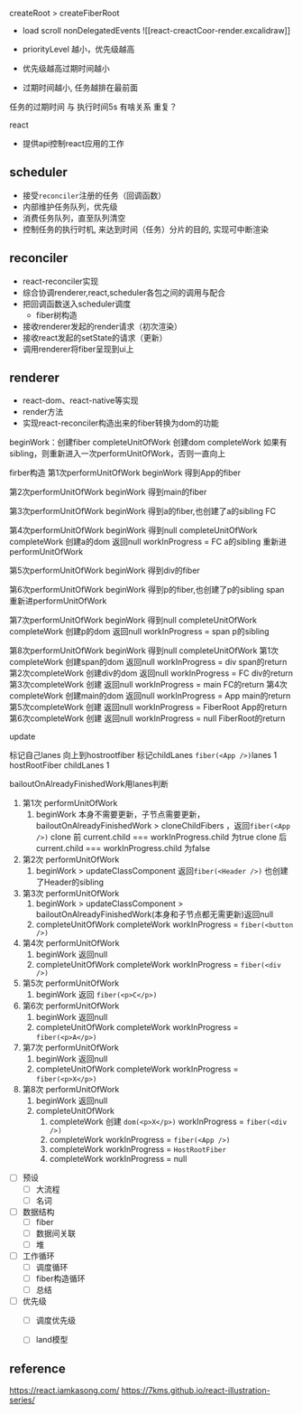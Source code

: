 createRoot > createFiberRoot

- load scroll nonDelegatedEvents
![[react-creactCoor-render.excalidraw]]

- priorityLevel 越小，优先级越高
- 优先级越高过期时间越小
- 过期时间越小, 任务越排在最前面

任务的过期时间 与 执行时间5s 有啥关系  重复？

react
- 提供api控制react应用的工作

## scheduler
- 接受`reconciler`注册的任务（回调函数）
- 内部维护任务队列，优先级
- 消费任务队列，直至队列清空
- 控制任务的执行时机, 来达到时间（任务）分片的目的, 实现可中断渲染

## reconciler
- react-reconciler实现
- 综合协调renderer,react,scheduler各包之间的调用与配合
- 把回调函数送入scheduler调度
	- fiber树构造
- 接收renderer发起的render请求（初次渲染）
- 接收react发起的setState的请求（更新）
- 调用renderer将fiber呈现到ui上

## renderer
- react-dom、react-native等实现
- render方法
- 实现react-reconciler构造出来的fiber转换为dom的功能


beginWork：创建fiber
completeUnitOfWork 创建dom
	completeWork 如果有sibling，则重新进入一次performUnitOfWork，否则一直向上

firber构造
第1次performUnitOfWork
beginWork 得到App的fiber

第2次performUnitOfWork
beginWork 得到main的fiber

第3次performUnitOfWork
beginWork 得到a的fiber,也创建了a的sibling FC

第4次performUnitOfWork
beginWork 得到null
completeUnitOfWork
	completeWork 创建a的dom 返回null
	workInProgress = FC a的sibling 重新进performUnitOfWork

第5次performUnitOfWork
beginWork 得到div的fiber

第6次performUnitOfWork
beginWork 得到p的fiber,也创建了p的sibling span 重新进performUnitOfWork

第7次performUnitOfWork
beginWork 得到null
completeUnitOfWork
	completeWork 创建p的dom 返回null
	workInProgress = span p的sibling

第8次performUnitOfWork
beginWork 得到null
completeUnitOfWork
	第1次completeWork 创建span的dom 返回null
	workInProgress = div span的return
	第2次completeWork 创建div的dom 返回null
	workInProgress = FC div的return
	第3次completeWork 创建 返回null
	workInProgress = main FC的return
	第4次completeWork 创建main的dom 返回null
	workInProgress = App main的return
	第5次completeWork 创建 返回null
	workInProgress = FiberRoot App的return
	第6次completeWork 创建 返回null
	workInProgress = null FiberRoot的return


update

标记自己lanes
向上到hostrootfiber 标记childLanes
`fiber(<App />)`lanes 1
hostRootFiber childLanes 1

bailoutOnAlreadyFinishedWork用lanes判断

1. 第1次 performUnitOfWork
	1. beginWork 本身不需要更新，子节点需要更新，bailoutOnAlreadyFinishedWork > cloneChildFibers ，返回`fiber(<App />)`
			clone 前 current.child === workInProgress.child 为true
			clone 后 current.child === workInProgress.child 为false
2. 第2次 performUnitOfWork
	1. beginWork > updateClassComponent 返回`fiber(<Header />)` 也创建了Header的sibling
3. 第3次 performUnitOfWork
	1. beginWork > updateClassComponent > bailoutOnAlreadyFinishedWork(本身和子节点都无需更新)返回null
	2. completeUnitOfWork
			completeWork workInProgress = `fiber(<button />)`
4. 第4次 performUnitOfWork
	1. beginWork 返回null
	2. completeUnitOfWork
			completeWork workInProgress = `fiber(<div />)`
5. 第5次 performUnitOfWork
	1. beginWork 返回 `fiber(<p>C</p>)`
6. 第6次 performUnitOfWork
	1. beginWork 返回null
	2. completeUnitOfWork
			completeWork workInProgress = `fiber(<p>A</p>)`
7. 第7次 performUnitOfWork
	1. beginWork 返回null
	2. completeUnitOfWork
			completeWork workInProgress = `fiber(<p>X</p>)`
8. 第8次 performUnitOfWork
	1. beginWork 返回null
	2. completeUnitOfWork
		1. completeWork 创建  `dom(<p>X</p>)` workInProgress = `fiber(<div />)`
		2. completeWork workInProgress = `fiber(<App />)`
		3. completeWork workInProgress = `HostRootFiber`
		4. completeWork workInProgress = null
	
- [ ] 预设
	- [ ] 大流程
	- [ ] 名词
- [ ] 数据结构
	- [ ] fiber
	- [ ] 数据间关联
	- [ ] 堆
- [ ] 工作循环
	- [ ] 调度循环
	- [ ] fiber构造循环
	- [ ] 总结
- [ ] 优先级
	- [ ] 调度优先级
	- [ ] land模型


## reference

<https://react.iamkasong.com/>
<https://7kms.github.io/react-illustration-series/>